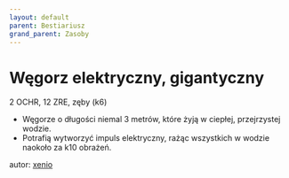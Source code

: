 ```yaml
---
layout: default
parent: Bestiariusz
grand_parent: Zasoby
---
```


# Węgorz elektryczny, gigantyczny

2 OCHR, 12 ZRE, zęby (k6)  

- Węgorze o długości niemal 3 metrów, które żyją w ciepłej, przejrzystej wodzie.  
- Potrafią wytworzyć impuls elektryczny, rażąc wszystkich w wodzie naokoło za k10 obrażeń.  

autor: [xenio](https://xenioinabottle.blogspot.com)
